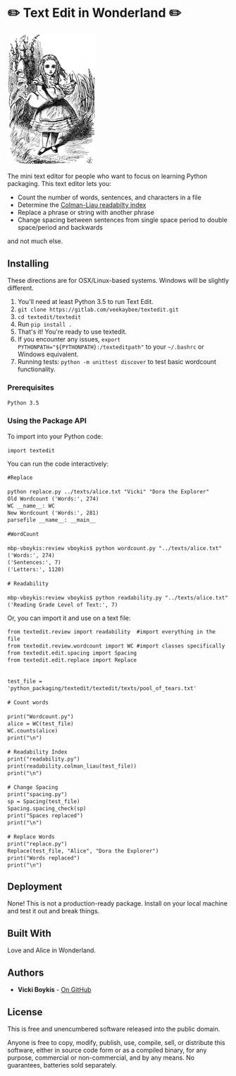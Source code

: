 # ✏️ Text Edit in Wonderland ✏️ 


<img src="img/alice_pig.jpg" alt="Alice with Pig" style="width: 200px;"/>

The mini text editor for people who want to focus on learning Python packaging. This text editor lets you: 

+ Count the number of words, sentences, and characters in a file 
+ Determine the [Colman-Liau readabilty index](https://readable.io/content/the-coleman-liau-index/)
+ Replace a phrase or string with another phrase 
+ Change spacing between sentences from single space period to double space/period and backwards

and not much else. 


## Installing

These directions are for OSX/Linux-based systems. Windows will be slightly different. 

1. You'll need at least Python 3.5 to run Text Edit.
2. `git clone https://gitlab.com/veekaybee/textedit.git`
3. `cd textedit/textedit`
4. Run `pip install .`
5. That's it! You're ready to use textedit. 
6. If you encounter any issues, `export PYTHONPATH="${PYTHONPATH}:/texteditpath"` to your `~/.bashrc` or Windows equivalent. 
7. Running tests: `python -m unittest discover` to test basic wordcount functionality. 

### Prerequisites

```
Python 3.5
```

### Using the Package API

To import into your Python code: 

`import textedit`

You can run the code interactively: 
```
#Replace 

python replace.py ../texts/alice.txt "Vicki" "Dora the Explorer"
Old Wordcount ('Words:', 274)
WC __name__: WC
New Wordcount ('Words:', 281)
parsefile __name__: __main__

#WordCount

mbp-vboykis:review vboykis$ python wordcount.py "../texts/alice.txt"
('Words:', 274)
('Sentences:', 7)
('Letters:', 1120)

# Readability

mbp-vboykis:review vboykis$ python readability.py "../texts/alice.txt"
('Reading Grade Level of Text:', 7)
```

Or, you can import it and use on a text file: 

```
from textedit.review import readability  #import everything in the file
from textedit.review.wordcount import WC #import classes specifically
from textedit.edit.spacing import Spacing
from textedit.edit.replace import Replace


test_file = 'python_packaging/textedit/textedit/texts/pool_of_tears.txt'

# Count words

print("Wordcount.py")
alice = WC(test_file)
WC.counts(alice)
print("\n")

# Readability Index
print("readability.py")
print(readability.colman_liau(test_file))
print("\n")

# Change Spacing
print("spacing.py")
sp = Spacing(test_file)
Spacing.spacing_check(sp)
print("Spaces replaced")
print("\n")

# Replace Words
print("replace.py")
Replace(test_file, "Alice", "Dora the Explorer")
print("Words replaced")
print("\n")

```

## Deployment

None! This is not a production-ready package. Install on your local machine and test it out and break things. 

## Built With
Love and Alice in Wonderland. 

## Authors

* **Vicki Boykis**  - [On GitHub](https://github.com/veekaybee)


## License

This is free and unencumbered software released into the public domain.

Anyone is free to copy, modify, publish, use, compile, sell, or distribute this software, either in source code form or as a compiled binary, for any purpose, commercial or non-commercial, and by any means. No guarantees, batteries sold separately. 


